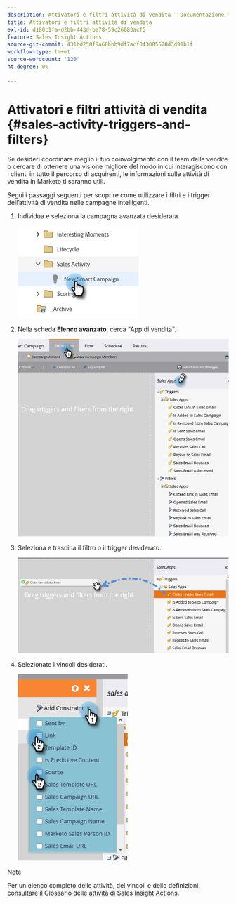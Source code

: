 ```yaml
---
description: Attivatori e filtri attività di vendita - Documentazione Marketo - Documentazione del prodotto
title: Attivatori e filtri attività di vendita
exl-id: d180c1fa-d2bb-443d-ba78-59c26083acf5
feature: Sales Insight Actions
source-git-commit: 431bd258f9a68bbb9df7acf043085578d3d91b1f
workflow-type: tm+mt
source-wordcount: '120'
ht-degree: 0%

---
```


# Attivatori e filtri attività di vendita {#sales-activity-triggers-and-filters}

Se desideri coordinare meglio il tuo coinvolgimento con il team delle vendite o cercare di ottenere una visione migliore del modo in cui interagiscono con i clienti in tutto il percorso di acquirenti, le informazioni sulle attività di vendita in Marketo ti saranno utili.

Segui i passaggi seguenti per scoprire come utilizzare i filtri e i trigger dell’attività di vendita nelle campagne intelligenti.

1. Individua e seleziona la campagna avanzata desiderata.

   ![](assets/sales-activity-triggers-and-filters-1.png)

1. Nella scheda **Elenco avanzato**, cerca &quot;App di vendita&quot;.

   ![](assets/sales-activity-triggers-and-filters-2.png)

1. Seleziona e trascina il filtro o il trigger desiderato.

   ![](assets/sales-activity-triggers-and-filters-3.png)

1. Selezionate i vincoli desiderati.

   ![](assets/sales-activity-triggers-and-filters-4.png)

>[!NOTE]
>
>Per un elenco completo delle attività, dei vincoli e delle definizioni, consultare il [Glossario delle attività di Sales Insight Actions](/help/marketo/product-docs/marketo-sales-insight/actions/marketo/sales-insight-actions-activity-glossary.md).
